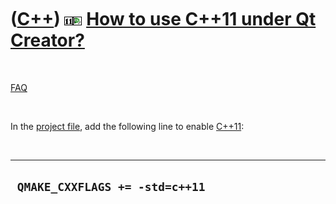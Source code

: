 
 

 

 

 

 

([C++](Cpp.md)) ![C++11](PicCpp11.png)![Qt Creator](PicQtCreator.png) [How to use C++11 under Qt Creator?](CppQtCpp11.md)
===========================================================================================================================

 

[FAQ](CppQtFaq.md)

 

In the [project file](CppQtProjectFile.md), add the following line to
enable [C++11](Cpp11.md):

 

  ---------------------------------
  ` QMAKE_CXXFLAGS += -std=c++11`
  ---------------------------------

 

 

 

 

 

 

